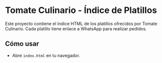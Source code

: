 # Tomate Culinario - Índice de Platillos

Este proyecto contiene el índice HTML de los platillos ofrecidos por Tomate Culinario. Cada platillo tiene enlace a WhatsApp para realizar pedidos.

## Cómo usar

- Abre `index.html` en tu navegador.
